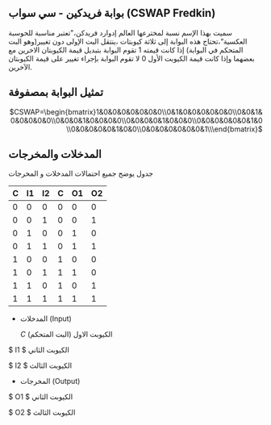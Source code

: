 
 ## بوابة فريدكين - سي سواب (CSWAP Fredkin)
 
سميت بهذا الإسم نسبة لمخترعها العالم إدوارد فريدكن،"تعتبر مناسبة للحوسبة العكسية“،تحتاج هذه البوابة إلى ثلاثة كيوبتات ،ينتقل البت الإولى دون تغيير(وهو البت المتحكم في البوابة) إذا كانت قيمته 1 تقوم البوابة بتبديل قيمة الكيوبتان الاخرين مع  بعضهما وإذا كانت قيمة الكيوبت الأول 0 لا تقوم البوابة بإجراء تغيير على قيمة الكيوبتان الآخرين.


## تمثيل البوابة بمصفوفة 
 <div align="right">

$CSWAP=\begin{bmatrix}1&0&0&0&0&0&0&0\\0&1&0&0&0&0&0&0\\0&0&1&0&0&0&0&0\\0&0&0&1&0&0&0&0\\0&0&0&0&1&0&0&0\\0&0&0&0&0&0&1&0\\0&0&0&0&0&1&0&0\\0&0&0&0&0&0&0&1\\\end{bmatrix}$

</div>

## المدخلات والمخرجات
جدول يوضح جميع احتمالات المدخلات و المخرجات 


| C  | I1 | I2 | C  |  O1|  O2| 
|--- |--- |--- |--- |--- |--- |
| 0  | 0  |  0 |  0 | 0  | 0  |
| 0  | 0  |  1 |  0 | 0  | 1  |
| 0  | 1  |  0 |  0 | 1  | 0  |
| 0  | 1  |  1 |  0 | 1  | 1  |
| 1  | 0  |  0 |  1 | 0  | 0  |
| 1  | 0  |  1 |  1 | 1  | 0  |
| 1  | 1  |  0 |  1 | 0  | 1  |
  1  | 1  |  1 |  1 | 1  | 1  |


- المدخلات (Input)

  $C$  الكيوبت الاول (البت المتحكم)

$ I1 $  الكيوبت الثاني 

$ I2 $  الكيوبت الثالث 

- المخرجات (Output) 

$ O1 $ الكيوبت الثاني 

$ O2 $  الكيوبت الثالث 

